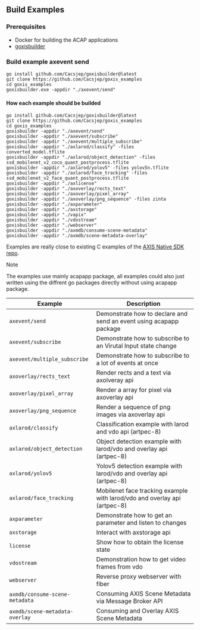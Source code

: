 ## Build Examples 

### Prerequisites
- Docker for building the ACAP applications
- [goxisbuilder](https://github.com/Cacsjep/goxisbuilder)


### Build example axevent send
``` shell
go install github.com/Cacsjep/goxisbuilder@latest
git clone https://github.com/Cacsjep/goxis_examples
cd goxis_examples
goxisbuilder.exe -appdir "./axevent/send"
```

#### How each example should be builded
``` shell
go install github.com/Cacsjep/goxisbuilder@latest
git clone https://github.com/Cacsjep/goxis_examples
cd goxis_examples
goxisbuilder -appdir "./axevent/send"
goxisbuilder -appdir "./axevent/subscribe"
goxisbuilder -appdir "./axevent/multiple_subscribe"
goxisbuilder -appdir "./axlarod/classify" -files converted_model.tflite
goxisbuilder -appdir "./axlarod/object_detection" -files ssd_mobilenet_v2_coco_quant_postprocess.tflite
goxisbuilder -appdir "./axlarod/yolov5" -files yolov5n.tflite
goxisbuilder -appdir "./axlarod/face_tracking" -files ssd_mobilenet_v2_face_quant_postprocess.tflite
goxisbuilder -appdir "./axlicense" 
goxisbuilder -appdir "./axoverlay/rects_text"
goxisbuilder -appdir "./axoverlay/pixel_array"
goxisbuilder -appdir "./axoverlay/png_sequence" -files zinta
goxisbuilder -appdir "./axparameter"
goxisbuilder -appdir "./axstorage"
goxisbuilder -appdir "./vapix"
goxisbuilder -appdir "./vdostream"
goxisbuilder -appdir "./webserver"
goxisbuilder -appdir "./axmdb/consume-scene-metadata"
goxisbuilder -appdir "./axmdb/scene-metadata-overlay"
```

Examples are really close to existing C examples of the [AXIS Native SDK repo](https://github.com/AxisCommunications/acap-native-sdk-examples).

> [!NOTE]  
> The examples use mainly acapapp package, all examples could also just written using the diffrent
go packages directly without using acapapp package.

| Example         | Description |
|-----------------|--------------|
| `axevent/send`	            | Demonstrate how to declare and send an event using acapapp package         |
| `axevent/subscribe`	        | Demonstrate how to subscribe to an Virutal Input state change              |
| `axevent/multiple_subscribe`	| Demonstrate how to subscribe to a lot of events at once                    |
| `axoverlay/rects_text`	    | Render rects and a text via axolveray api                                  |
| `axoverlay/pixel_array`	    | Render a array for pixel via axoverlay api                                 |
| `axoverlay/png_sequence`	    | Render a sequence of png images via axoverlay api                          |
| `axlarod/classify`	        | Classification example with larod and vdo api  (artpec-8)                  |
| `axlarod/object_detection`	| Object detection example with larod/vdo and overlay api (artpec-8)         |
| `axlarod/yolov5`	            | Yolov5 detection example with larod/vdo and overlay api (artpec-8)         |
| `axlarod/face_tracking`	    | Mobilenet face tracking example with larod/vdo and overlay api (artpec-8)  |
| `axparameter`                 | Demonstrate how to get an parameter and listen to changes                  |
| `axstorage`                   | Interact with axstorage api                                                |
| `license` 	                | Show how to obtain the license state                                       |
| `vdostream` 	                | Demonstration how to get video frames from vdo                             |
| `webserver`                   | Reverse proxy webserver with fiber                                         |
| `axmdb/consume-scene-metadata`| Consuming AXIS Scene Metadata via Message Broker API                       |
| `axmdb/scene-metadata-overlay`| Consuming and Overlay AXIS Scene Metadata                                  |